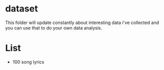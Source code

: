 # dataset

This folder will update constantly about interesting data i've collected and you can use that to do your own data analysis. 

# List

* 100 song lyrics
